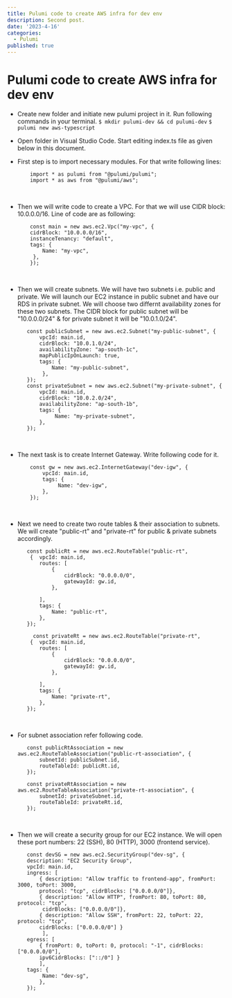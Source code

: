```yaml
---
title: Pulumi code to create AWS infra for dev env
description: Second post.
date: '2023-4-16'
categories:
  - Pulumi
published: true
---
```


# Pulumi code to create AWS infra for dev env

* Create new folder and initiate new pulumi project in it. Run following commands in your terminal.
    `$ mkdir pulumi-dev && cd pulumi-dev`
    `$ pulumi new aws-typescript` 

* Open folder in Visual Studio Code. Start editing index.ts file as given below in this document.

* First step is to import necessary modules. For that write following lines:
    ```
        import * as pulumi from "@pulumi/pulumi";
        import * as aws from "@pulumi/aws";
    ```
&nbsp;<br>

* Then we will write code to create a VPC. For that we will use CIDR block: 10.0.0.0/16. Line of code are as following:
    ```
        const main = new aws.ec2.Vpc("my-vpc", {
        cidrBlock: "10.0.0.0/16",
        instanceTenancy: "default",
        tags: {
            Name: "my-vpc",
         },
        });
    ```
&nbsp;<br>

* Then we will create subnets. We will have two subnets i.e. public and private. We will launch our EC2 instance in public subnet and have our RDS in private subnet. We will choose two differnt availability zones for these two subnets. The CIDR block for public subnet will be "10.0.0.0/24" & for private subnet it will be "10.0.1.0/24". 
     ```
        const publicSubnet = new aws.ec2.Subnet("my-public-subnet", {
            vpcId: main.id,
            cidrBlock: "10.0.1.0/24",
            availabilityZone: "ap-south-1c",
            mapPublicIpOnLaunch: true,
            tags: {
                Name: "my-public-subnet",
             },
        }); 
        const privateSubnet = new aws.ec2.Subnet("my-private-subnet", {
            vpcId: main.id,
            cidrBlock: "10.0.2.0/24",
            availabilityZone: "ap-south-1b",
            tags: {
                 Name: "my-private-subnet",
            },
        }); 

    ```
&nbsp;<br> 

* The next task is to create Internet Gateway. Write following code for it.
    ```
        const gw = new aws.ec2.InternetGateway("dev-igw", {
            vpcId: main.id,
            tags: {
                 Name: "dev-igw",
            },
        });
    ``` 
&nbsp;<br> 

* Next we need to create two route tables & their association to subnets. We will create "public-rt" and "private-rt" for public & private subnets accordingly. 

     ```
        const publicRt = new aws.ec2.RouteTable("public-rt", 
         {  vpcId: main.id,
            routes: [
                {
                    cidrBlock: "0.0.0.0/0",
                    gatewayId: gw.id,
                },
        
            ],
            tags: {
                Name: "public-rt",
            },
        }); 

          const privateRt = new aws.ec2.RouteTable("private-rt", 
         {  vpcId: main.id,
            routes: [
                {
                    cidrBlock: "0.0.0.0/0",
                    gatewayId: gw.id,
                },
        
            ],
            tags: {
                Name: "private-rt",
            },
        });

    ```
&nbsp;<br> 

* For subnet association refer following code.
     ```
        const publicRtAssociation = new aws.ec2.RouteTableAssociation("public-rt-association", {
            subnetId: publicSubnet.id,
            routeTableId: publicRt.id,
        }); 

        const privateRtAssociation = new aws.ec2.RouteTableAssociation("private-rt-association", {
            subnetId: privateSubnet.id,
            routeTableId: privateRt.id,
        });

    ```
&nbsp;<br> 

* Then we will create a security group for our EC2 instance. We will open these port numbers: 22 (SSH), 80 (HTTP), 3000 (frontend service). 
     ```
        const devSG = new aws.ec2.SecurityGroup("dev-sg", {
        description: "EC2 Security Group",
        vpcId: main.id,
        ingress: [ 
            { description: "Allow traffic to frontend-app", fromPort: 3000, toPort: 3000, 
            protocol: "tcp", cidrBlocks: ["0.0.0.0/0"]},
            { description: "Allow HTTP", fromPort: 80, toPort: 80, protocol: "tcp",
             cidrBlocks: ["0.0.0.0/0"]},
            { description: "Allow SSH", fromPort: 22, toPort: 22, protocol: "tcp", 
            cidrBlocks: ["0.0.0.0/0"] } 
             ],
        egress: [
            { fromPort: 0, toPort: 0, protocol: "-1", cidrBlocks: ["0.0.0.0/0"], 
            ipv6CidrBlocks: ["::/0"] }
            ],
        tags: {
             Name: "dev-sg",
            },
        }); 

    ```
 &nbsp;<br> 


